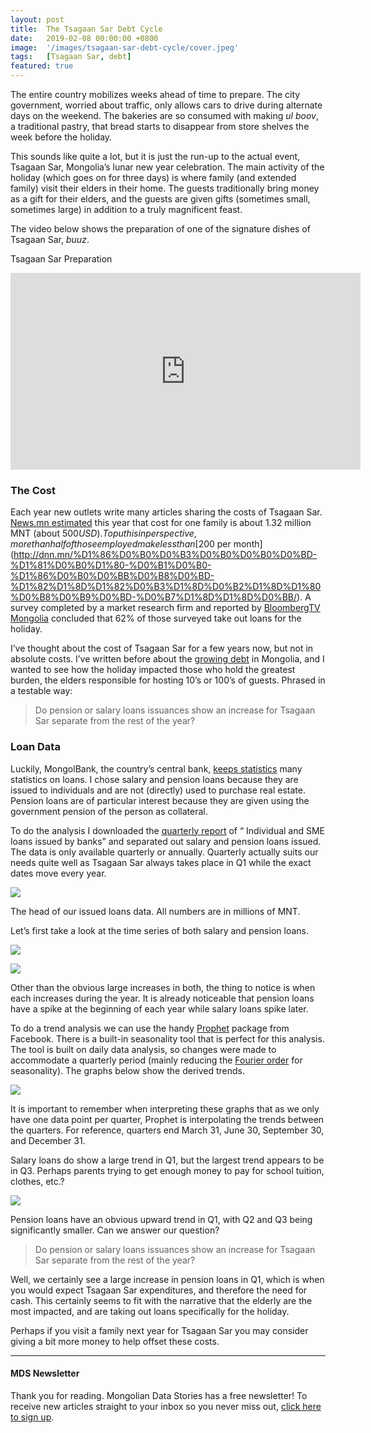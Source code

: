 ```yaml
---
layout: post
title:  The Tsagaan Sar Debt Cycle
date:   2019-02-08 00:00:00 +0800
image:  '/images/tsagaan-sar-debt-cycle/cover.jpeg'
tags:   [Tsagaan Sar, debt]
featured: true
---
```


The entire country mobilizes weeks ahead of time to prepare. The city government, worried about traffic, only allows cars to drive during alternate days on the weekend. The bakeries are so consumed with making _ul boov_, a traditional pastry, that bread starts to disappear from store shelves the week before the holiday.

This sounds like quite a lot, but it is just the run-up to the actual event, Tsagaan Sar, Mongolia’s lunar new year celebration. The main activity of the holiday (which goes on for three days) is where family (and extended family) visit their elders in their home. The guests traditionally bring money as a gift for their elders, and the guests are given gifts (sometimes small, sometimes large) in addition to a truly magnificent feast.

The video below shows the preparation of one of the signature dishes of Tsagaan Sar, _buuz_.

Tsagaan Sar Preparation

<iframe width="560" height="315" src="https://www.youtube.com/embed/BymB9IYd2xE" title="YouTube video player" frameborder="0" allow="accelerometer; autoplay; clipboard-write; encrypted-media; gyroscope; picture-in-picture" allowfullscreen></iframe>

### The Cost

Each year new outlets write many articles sharing the costs of Tsagaan Sar. [News.mn estimated](https://news.mn/r/770526/) this year that cost for one family is about 1.32 million MNT (about $500 USD). To put his in perspective, more than half of those employed make less than [$200 per month](http://dnn.mn/%D1%86%D0%B0%D0%B3%D0%B0%D0%B0%D0%BD-%D1%81%D0%B0%D1%80-%D0%B1%D0%B0-%D1%86%D0%B0%D0%BB%D0%B8%D0%BD-%D1%82%D1%8D%D1%82%D0%B3%D1%8D%D0%B2%D1%8D%D1%80%D0%B8%D0%B9%D0%BD-%D0%B7%D1%8D%D1%8D%D0%BB/). A survey completed by a market research firm and reported by [BloombergTV Mongolia](http://bloombergtv.mn/%D0%B8%D1%80%D0%B3%D1%8D%D0%B4%D0%B8%D0%B9%D0%BD-62-%D1%85%D1%83%D0%B2%D1%8C-%D0%BD%D1%8C-%D0%B7%D1%8D%D1%8D%D0%BB%D1%8D%D1%8D%D1%80-%D1%86%D0%B0%D0%B3%D0%B0%D0%B0%D0%BD-%D1%81%D0%B0%D1%80-%D1%82%D1%8D%D0%BC%D0%B4%D1%8D%D0%B3%D0%BB%D1%8D%D0%B6-357-%D1%82%D1%8D%D1%80%D0%B1%D1%83%D0%BC-%D1%82%D3%A9%D0%B3%D1%80%D3%A9%D0%B3%D0%B8%D0%B9%D0%B3-%D0%B8%D0%BC%D0%BF%D0%BE%D1%80%D1%82%D1%8B%D0%BD-%D0%B1%D1%8D%D0%BB%D1%8D%D0%B3%D1%82-%D0%B7%D0%B0%D1%80%D1%86%D1%83%D1%83%D0%BB%D0%B6-%D0%B1%D0%B0%D0%B9%D0%BD%D0%B0/) concluded that 62% of those surveyed take out loans for the holiday.

I’ve thought about the cost of Tsagaan Sar for a few years now, but not in absolute costs. I’ve written before about the [growing debt](https://medium.com/mongolian-data-stories/mongolians-are-more-in-debt-now-than-ever-7f797e448f77) in Mongolia, and I wanted to see how the holiday impacted those who hold the greatest burden, the elders responsible for hosting 10’s or 100’s of guests. Phrased in a testable way:

> Do pension or salary loans issuances show an increase for Tsagaan Sar separate from the rest of the year?

### Loan Data

Luckily, MongolBank, the country’s central bank, [keeps statistics](https://www.mongolbank.mn/eng/dbliststatistic.aspx?id=02) many statistics on loans. I chose salary and pension loans because they are issued to individuals and are not (directly) used to purchase real estate. Pension loans are of particular interest because they are given using the government pension of the person as collateral.

To do the analysis I downloaded the [quarterly report](https://www.mongolbank.mn/eng/dbliststatistic.aspx?id=02) of “ Individual and SME loans issued by banks” and separated out salary and pension loans issued. The data is only available quarterly or annually. Quarterly actually suits our needs quite well as Tsagaan Sar always takes place in Q1 while the exact dates move every year.

![](/images/tsagaan-sar-debt-cycle/dataframe.png)

The head of our issued loans data. All numbers are in millions of MNT.

Let’s first take a look at the time series of both salary and pension loans.

![](/images/tsagaan-sar-debt-cycle/salary-loans-issued.png)

![](/images/tsagaan-sar-debt-cycle/pension-loans-issued.png)

Other than the obvious large increases in both, the thing to notice is when each increases during the year. It is already noticeable that pension loans have a spike at the beginning of each year while salary loans spike later.

To do a trend analysis we can use the handy [Prophet](https://facebook.github.io/prophet/) package from Facebook. There is a built-in seasonality tool that is perfect for this analysis. The tool is built on daily data analysis, so changes were made to accommodate a quarterly period (mainly reducing the [Fourier order](https://facebook.github.io/prophet/docs/seasonality,_holiday_effects,_and_regressors.html#fourier-order-for-seasonalities) for seasonality). The graphs below show the derived trends.

![](/images/tsagaan-sar-debt-cycle/salary-loans-seasonal.png)

It is important to remember when interpreting these graphs that as we only have one data point per quarter, Prophet is interpolating the trends between the quarters. For reference, quarters end March 31, June 30, September 30, and December 31.

Salary loans do show a large trend in Q1, but the largest trend appears to be in Q3. Perhaps parents trying to get enough money to pay for school tuition, clothes, etc.?

![](/images/tsagaan-sar-debt-cycle/pension-loan-seasonal.png)

Pension loans have an obvious upward trend in Q1, with Q2 and Q3 being significantly smaller. Can we answer our question?

> Do pension or salary loans issuances show an increase for Tsagaan Sar separate from the rest of the year?

Well, we certainly see a large increase in pension loans in Q1, which is when you would expect Tsagaan Sar expenditures, and therefore the need for cash. This certainly seems to fit with the narrative that the elderly are the most impacted, and are taking out loans specifically for the holiday.

Perhaps if you visit a family next year for Tsagaan Sar you may consider giving a bit more money to help offset these costs.

***
#### MDS Newsletter
Thank you for reading. Mongolian Data Stories has a free newsletter! To receive new articles straight to your inbox so you never miss out, [click here to sign up](https://www.getrevue.co/profile/mongoliandatastories). 
